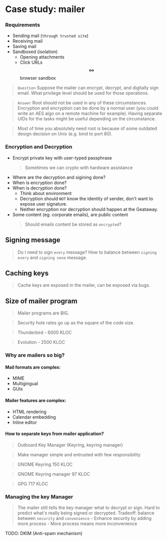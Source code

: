 # Case study: mailer

### Requirements
* Sending mail (`through trusted site`)
* Receiving mail
* Saving mail
* Sandboxed (isolation)
    * Opening attachments
    * Click URLs $$\iff$$ browser sandbox

> `Question` Suppose the mailer can encrypt, decrypt, and
digitally sign email. What privilege level should be used for those operations.

> `Answer` 
Root should not be used in any of these circumstances. Encryption and encryption can be done by a normal user (you could write an AES algo on a remote machine for example). Having separate UIDs for the tasks might be useful depending on the circumstance.

> Most of time you absolutely need root is because of some outdated design decision on Unix (e.g. bind to port 80).

### Encryption and Decryption
* Encrypt private key with user-typed passphrase
    > Sometimes we can crypto with hardware assistance
* Where are the decryption and sigining done?
* When is encryption done?
* When is decryption done?
    - Think about environment
    - Decryption should `NOT` know the identity of sender, don't want to expose user signature.
    - Neither encryption nor decryption should happen at the Geataway.
* Some content (eg. corporate emails), are public content
    > Should emails content be stored as `encrypted`?

## Signing message
> Do I need to sign `every` message?
> How to balance between `signing every` and `signing none` message.

## Caching keys
> Cache keys are exposed in the mailer, can be exposed via bugs.

## Size of mailer program
> Mailer programs are BIG.

> Security hole rates go up as the square of the code size.

> Thunderbird - 6000 KLOC

> Evolution - 2500 KLOC

### Why are mailers so big?
#### Mail formats are complex:
- MIME
- Multigingual
- GUIs

#### Mailer features are complex:
- HTML rendering
- Calendar embedding
- Inline editor

#### How to separate keys from mailer application?
> Outboard Key Manager (Keyring, keyring manager)

> Make manager simple and entrusted with few responsibility

> GNOME Keyring 150 KLOC

> GNOME Keyring manager 97 KLOC

> GPG 717 KLOC

### Managing the key Manager
> The mailer still tells the key manager what to decrypt or sign.
> Hard to predict what's really being signed or decrypted.
> Tradeoff: balance between `security` and `convenience`
    - Enhance security by adding more process
    - More process means more inconvenience

TODO: DKIM (Anti-spam mechanism)



